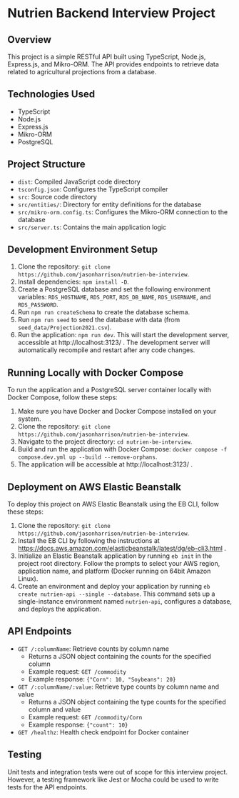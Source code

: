 # Nutrien Backend Interview Project

## Overview

This project is a simple RESTful API built using TypeScript, Node.js, Express.js, and Mikro-ORM. The API provides endpoints to retrieve data related to agricultural projections from a database.

## Technologies Used

* TypeScript
* Node.js
* Express.js
* Mikro-ORM
* PostgreSQL

## Project Structure

* `dist`: Compiled JavaScript code directory
* `tsconfig.json`: Configures the TypeScript compiler
* `src`: Source code directory
* `src/entities/`: Directory for entity definitions for the database
* `src/mikro-orm.config.ts`: Configures the Mikro-ORM connection to the database
* `src/server.ts`: Contains the main application logic

## Development Environment Setup

1. Clone the repository: `git clone https://github.com/jasonharrison/nutrien-be-interview`.
2. Install dependencies: `npm install -D`.
3. Create a PostgreSQL database and set the following environment variables: `RDS_HOSTNAME`, `RDS_PORT`, `RDS_DB_NAME`, `RDS_USERNAME`, and `RDS_PASSWORD`.
4. Run `npm run createSchema` to create the database schema.
5. Run `npm run seed` to seed the database with data (from `seed_data/Projection2021.csv`).
6. Run the application: `npm run dev`. This will start the development server, accessible at http://localhost:3123/ . The development server will automatically recompile and restart after any code changes.

## Running Locally with Docker Compose

To run the application and a PostgreSQL server container locally with Docker Compose, follow these steps:

1. Make sure you have Docker and Docker Compose installed on your system.
2. Clone the repository: `git clone https://github.com/jasonharrison/nutrien-be-interview`.
3. Navigate to the project directory: `cd nutrien-be-interview`.
4. Build and run the application with Docker Compose: `docker compose -f compose.dev.yml up --build --remove-orphans`.
5. The application will be accessible at http://localhost:3123/ .

## Deployment on AWS Elastic Beanstalk

To deploy this project on AWS Elastic Beanstalk using the EB CLI, follow these steps:

1. Clone the repository: `git clone https://github.com/jasonharrison/nutrien-be-interview`.
2. Install the EB CLI by following the instructions at https://docs.aws.amazon.com/elasticbeanstalk/latest/dg/eb-cli3.html .
3. Initialize an Elastic Beanstalk application by running `eb init` in the project root directory. Follow the prompts to select your AWS region, application name, and platform (Docker running on 64bit Amazon Linux).
4. Create an environment and deploy your application by running `eb create nutrien-api --single --database`. This command sets up a single-instance environment named `nutrien-api`, configures a database, and deploys the application.

## API Endpoints

* `GET /:columnName`: Retrieve counts by column name
  * Returns a JSON object containing the counts for the specified column
  * Example request: `GET /commodity`
  * Example response: `{"Corn": 10, "Soybeans": 20}`
* `GET /:columnName/:value`: Retrieve type counts by column name and value
  * Returns a JSON object containing the type counts for the specified column and value
  * Example request: `GET /commodity/Corn`
  * Example response: `{"count": 10}`
* `GET /healthz`: Health check endpoint for Docker container

## Testing

Unit tests and integration tests were out of scope for this interview project. However, a testing framework like Jest or Mocha could be used to write tests for the API endpoints.
